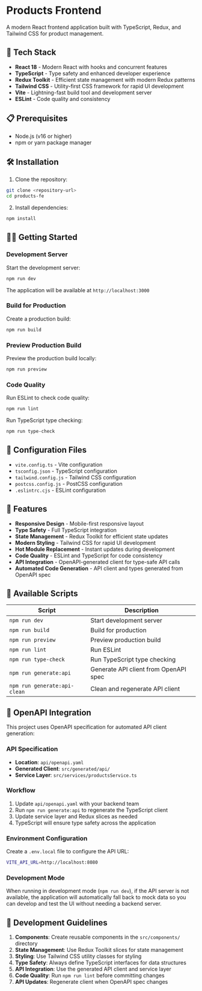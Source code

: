 # Products Frontend

A modern React frontend application built with TypeScript, Redux, and Tailwind CSS for product management.

## 🚀 Tech Stack

- **React 18** - Modern React with hooks and concurrent features
- **TypeScript** - Type safety and enhanced developer experience
- **Redux Toolkit** - Efficient state management with modern Redux patterns
- **Tailwind CSS** - Utility-first CSS framework for rapid UI development
- **Vite** - Lightning-fast build tool and development server
- **ESLint** - Code quality and consistency

## 📋 Prerequisites

- Node.js (v16 or higher)
- npm or yarn package manager

## 🛠️ Installation

1. Clone the repository:
```bash
git clone <repository-url>
cd products-fe
```

2. Install dependencies:
```bash
npm install
```

## 🏃‍♂️ Getting Started

### Development Server
Start the development server:
```bash
npm run dev
```
The application will be available at `http://localhost:3000`

### Build for Production
Create a production build:
```bash
npm run build
```

### Preview Production Build
Preview the production build locally:
```bash
npm run preview
```

### Code Quality
Run ESLint to check code quality:
```bash
npm run lint
```

Run TypeScript type checking:
```bash
npm run type-check
```
## 🔧 Configuration Files

- `vite.config.ts` - Vite configuration
- `tsconfig.json` - TypeScript configuration
- `tailwind.config.js` - Tailwind CSS configuration
- `postcss.config.js` - PostCSS configuration
- `.eslintrc.cjs` - ESLint configuration

## 🎨 Features

- **Responsive Design** - Mobile-first responsive layout
- **Type Safety** - Full TypeScript integration
- **State Management** - Redux Toolkit for efficient state updates
- **Modern Styling** - Tailwind CSS for rapid UI development
- **Hot Module Replacement** - Instant updates during development
- **Code Quality** - ESLint and TypeScript for code consistency
- **API Integration** - OpenAPI-generated client for type-safe API calls
- **Automated Code Generation** - API client and types generated from OpenAPI spec

## 🧩 Available Scripts

| Script | Description |
|--------|-------------|
| `npm run dev` | Start development server |
| `npm run build` | Build for production |
| `npm run preview` | Preview production build |
| `npm run lint` | Run ESLint |
| `npm run type-check` | Run TypeScript type checking |
| `npm run generate:api` | Generate API client from OpenAPI spec |
| `npm run generate:api-clean` | Clean and regenerate API client |

## 🔌 OpenAPI Integration

This project uses OpenAPI specification for automated API client generation:

### API Specification
- **Location**: `api/openapi.yaml`
- **Generated Client**: `src/generated/api/`
- **Service Layer**: `src/services/productsService.ts`

### Workflow
1. Update `api/openapi.yaml` with your backend team
2. Run `npm run generate:api` to regenerate the TypeScript client
3. Update service layer and Redux slices as needed
4. TypeScript will ensure type safety across the application

### Environment Configuration
Create a `.env.local` file to configure the API URL:
```bash
VITE_API_URL=http://localhost:8080
```

### Development Mode
When running in development mode (`npm run dev`), if the API server is not available, the application will automatically fall back to mock data so you can develop and test the UI without needing a backend server.

## 🚦 Development Guidelines

1. **Components**: Create reusable components in the `src/components/` directory
2. **State Management**: Use Redux Toolkit slices for state management
3. **Styling**: Use Tailwind CSS utility classes for styling
4. **Type Safety**: Always define TypeScript interfaces for data structures
5. **API Integration**: Use the generated API client and service layer
6. **Code Quality**: Run `npm run lint` before committing changes
7. **API Updates**: Regenerate client when OpenAPI spec changes

